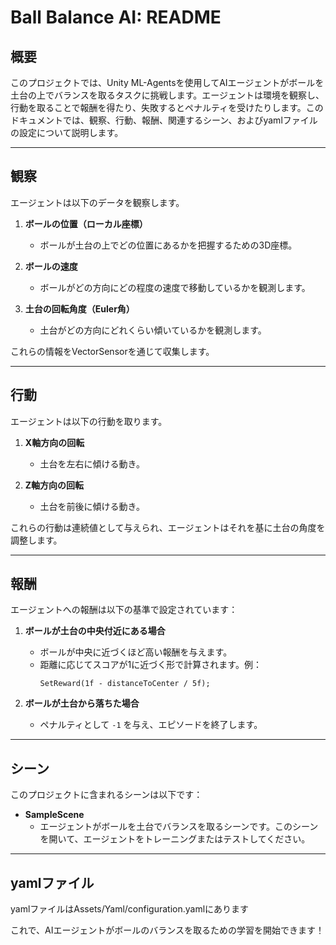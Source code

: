 # Ball Balance AI: README

## 概要
このプロジェクトでは、Unity ML-Agentsを使用してAIエージェントがボールを土台の上でバランスを取るタスクに挑戦します。エージェントは環境を観察し、行動を取ることで報酬を得たり、失敗するとペナルティを受けたりします。このドキュメントでは、観察、行動、報酬、関連するシーン、およびyamlファイルの設定について説明します。

---

## 観察
エージェントは以下のデータを観察します。
1. **ボールの位置（ローカル座標）**  
   - ボールが土台の上でどの位置にあるかを把握するための3D座標。

2. **ボールの速度**  
   - ボールがどの方向にどの程度の速度で移動しているかを観測します。

3. **土台の回転角度（Euler角）**  
   - 土台がどの方向にどれくらい傾いているかを観測します。

これらの情報をVectorSensorを通じて収集します。

---

## 行動
エージェントは以下の行動を取ります。
1. **X軸方向の回転**  
   - 土台を左右に傾ける動き。

2. **Z軸方向の回転**  
   - 土台を前後に傾ける動き。

これらの行動は連続値として与えられ、エージェントはそれを基に土台の角度を調整します。

---

## 報酬
エージェントへの報酬は以下の基準で設定されています：

1. **ボールが土台の中央付近にある場合**
   - ボールが中央に近づくほど高い報酬を与えます。
   - 距離に応じてスコアが1に近づく形で計算されます。例：
     ```
     SetReward(1f - distanceToCenter / 5f);
     ```

2. **ボールが土台から落ちた場合**
   - ペナルティとして `-1` を与え、エピソードを終了します。

---

## シーン
このプロジェクトに含まれるシーンは以下です：
- **SampleScene**
  - エージェントがボールを土台でバランスを取るシーンです。このシーンを開いて、エージェントをトレーニングまたはテストしてください。

---

## yamlファイル
yamlファイルはAssets/Yaml/configuration.yamlにあります

これで、AIエージェントがボールのバランスを取るための学習を開始できます！
